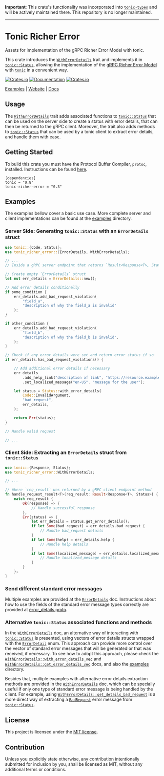 **Important**: This crate's functionality was incorporated into [`tonic-types`]
and will be actively maintained there. This repository is no longer maintained.  

[`tonic-types`]: https://crates.io/crates/tonic-types

---

# Tonic Richer Error
Assets for implementation of the gRPC Richer Error Model with tonic.

This crate introduces the [`WithErrorDetails`] trait and implements it in
[`tonic::Status`], allowing the implementation of the [gRPC Richer Error Model]
with [`tonic`] in a convenient way.

[![Crates.io](https://img.shields.io/crates/v/tonic-richer-error)](https://crates.io/crates/tonic-richer-error)
[![Documentation](https://docs.rs/tonic-richer-error/badge.svg)](https://docs.rs/tonic-richer-error)
[![Crates.io](https://img.shields.io/crates/l/tonic-richer-error)](LICENSE)

[Examples] | [Website] | [Docs] 

## Usage
The [`WithErrorDetails`] trait adds associated functions to [`tonic::Status`]
that can be used on the server side to create a status with error details, that
can then be returned to the gRPC client. Moreover, the trait also adds methods
to [`tonic::Status`] that can be used by a tonic client to extract error
details, and handle them with ease.

## Getting Started
To build this crate you must have the Protocol Buffer Compiler, `protoc`,
installed. Instructions can be found [here][protoc-install].

```
[dependencies]
tonic = "0.8"
tonic-richer-error = "0.3"
```

## Examples
The examples bellow cover a basic use case. More complete server and client
implementations can be found at the [examples] directory.

### Server Side: Generating `tonic::Status` with an `ErrorDetails` struct
```rust
use tonic::{Code, Status};
use tonic_richer_error::{ErrorDetails, WithErrorDetails};

// ...
// Inside a gRPC server endpoint that returns `Result<Response<T>, Status>`

// Create empty `ErrorDetails` struct
let mut err_details = ErrorDetails::new();

// Add error details conditionally
if some_condition {
    err_details.add_bad_request_violation(
        "field_a",
        "description of why the field_a is invalid"
    );
}

if other_condition {
    err_details.add_bad_request_violation(
        "field_b",
        "description of why the field_b is invalid",
    );
}

// Check if any error details were set and return error status if so
if err_details.has_bad_request_violations() {

    // Add additional error details if necessary
    err_details
        .add_help_link("description of link", "https://resource.example.local")
        .set_localized_message("en-US", "message for the user");

    let status = Status::with_error_details(
        Code::InvalidArgument,
        "bad request",
        err_details,
    );

    return Err(status);
}

// Handle valid request

// ...
```

### Client Side: Extracting an `ErrorDetails` struct from `tonic::Status`
```rust
use tonic::{Response, Status};
use tonic_richer_error::WithErrorDetails;

// ...

// Where `req_result` was returned by a gRPC client endpoint method
fn handle_request_result<T>(req_result: Result<Response<T>, Status>) {
    match req_result {
        Ok(response) => {
            // Handle successful response
        },
        Err(status) => {
            let err_details = status.get_error_details();
            if let Some(bad_request) = err_details.bad_request {
                // Handle bad_request details
            }
            if let Some(help) = err_details.help {
                // Handle help details
            }
            if let Some(localized_message) = err_details.localized_message {
                // Handle localized_message details
            }
        }
    };
}
```

### Send different standard error messages
Multiple examples are provided at the [`ErrorDetails`] doc. Instructions about
how to use the fields of the standard error message types correctly are
provided at [error_details.proto].

### Alternative `tonic::Status` associated functions and methods
In the [`WithErrorDetails`] doc, an alternative way of interacting with
[`tonic::Status`] is presented, using vectors of error details structs wrapped
with the [`ErrorDetail`] enum. This approach can provide more control over the
vector of standard error messages that will be generated or that was received,
if necessary. To see how to adopt this approach, please check the
[`WithErrorDetails::with_error_details_vec`] and
[`WithErrorDetails::get_error_details_vec`] docs, and also the
[examples] directory.  

Besides that, multiple examples with alternative error details extraction
methods are provided in the [`WithErrorDetails`] doc, which can be specially
useful if only one type of standard error message is being handled by the
client. For example, using [`WithErrorDetails::get_details_bad_request`] is a
more direct way of extracting a [`BadRequest`] error message from
[`tonic::Status`].

## License

This project is licensed under the [MIT license](LICENSE).

## Contribution

Unless you explicitly state otherwise, any contribution intentionally submitted
for inclusion by you, shall be licensed as MIT, without any additional terms or
conditions.

[`tonic::Status`]: https://docs.rs/tonic/0.8.0/tonic/struct.Status.html
[`tonic`]: https://docs.rs/tonic/0.8.0/tonic/
[gRPC Richer Error Model]: https://www.grpc.io/docs/guides/error/
[Examples]: https://github.com/flemosr/tonic-richer-error/tree/main/examples
[Website]: https://github.com/flemosr/tonic-richer-error
[Docs]: https://docs.rs/tonic-richer-error/0.3.2/tonic_richer_error/
[protoc-install]: https://grpc.io/docs/protoc-installation/
[examples]: https://github.com/flemosr/tonic-richer-error/tree/main/examples
[error_details.proto]: https://github.com/googleapis/googleapis/blob/master/google/rpc/error_details.proto
[`ErrorDetails`]: https://docs.rs/tonic-richer-error/0.3.2/tonic_richer_error/struct.ErrorDetails.html
[`WithErrorDetails`]: https://docs.rs/tonic-richer-error/0.3.2/tonic_richer_error/trait.WithErrorDetails.html
[`ErrorDetail`]: https://docs.rs/tonic-richer-error/0.3.2/tonic_richer_error/enum.ErrorDetail.html
[`WithErrorDetails::with_error_details_vec`]: https://docs.rs/tonic-richer-error/0.3.2/tonic_richer_error/trait.WithErrorDetails.html#tymethod.with_error_details_vec
[`WithErrorDetails::get_error_details_vec`]: https://docs.rs/tonic-richer-error/0.3.2/tonic_richer_error/trait.WithErrorDetails.html#tymethod.get_error_details_vec
[`WithErrorDetails::get_details_bad_request`]: https://docs.rs/tonic-richer-error/0.3.2/tonic_richer_error/trait.WithErrorDetails.html#tymethod.get_details_bad_request
[`BadRequest`]: https://docs.rs/tonic-richer-error/0.3.2/tonic_richer_error/struct.BadRequest.html